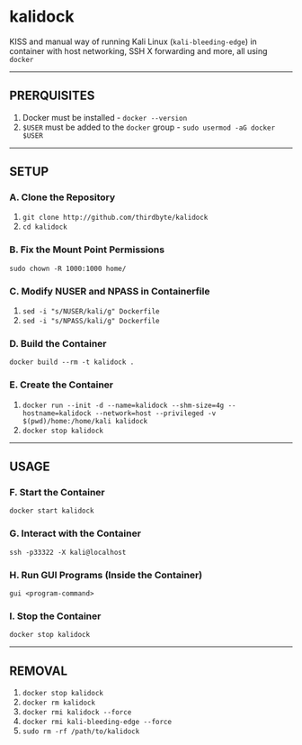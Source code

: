 # kalidock

KISS and manual way of running Kali Linux (`kali-bleeding-edge`) in container with host networking, SSH X forwarding and more, all using `docker`

---

## PRERQUISITES
  1. Docker must be installed - `docker --version`
  2. `$USER` must be added to the `docker` group - `sudo usermod -aG docker $USER`

---

## SETUP

### A. Clone the Repository
  1. `git clone http://github.com/thirdbyte/kalidock`
  2. `cd kalidock`

### B. Fix the Mount Point Permissions
`sudo chown -R 1000:1000 home/`

### C. Modify NUSER and NPASS in Containerfile
  1. `sed -i "s/NUSER/kali/g" Dockerfile`
  2. `sed -i "s/NPASS/kali/g" Dockerfile`

### D. Build the Container
`docker build --rm -t kalidock .`

### E. Create the Container
  1. `docker run --init -d --name=kalidock --shm-size=4g --hostname=kalidock --network=host --privileged -v $(pwd)/home:/home/kali kalidock`
  2. `docker stop kalidock`

---

## USAGE

### F. Start the Container
`docker start kalidock`

### G. Interact with the Container
`ssh -p33322 -X kali@localhost`

### H. Run GUI Programs (Inside the Container)
`gui <program-command>`

### I. Stop the Container
`docker stop kalidock`

---

## REMOVAL

  1. `docker stop kalidock`
  2. `docker rm kalidock`
  3. `docker rmi kalidock --force`
  4. `docker rmi kali-bleeding-edge --force`
  5. `sudo rm -rf /path/to/kalidock`
